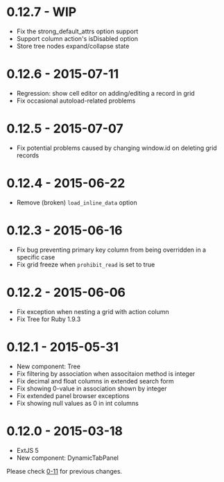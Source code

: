 # 0.12.7 - WIP
* Fix the strong_default_attrs option support
* Support column action's isDisabled option
* Store tree nodes expand/collapse state

# 0.12.6 - 2015-07-11
* Regression: show cell editor on adding/editing a record in grid
* Fix occasional autoload-related problems

# 0.12.5 - 2015-07-07
* Fix potential problems caused by changing window.id on deleting grid records

# 0.12.4 - 2015-06-22
* Remove (broken) `load_inline_data` option

# 0.12.3 - 2015-06-16
* Fix bug preventing primary key column from being overridden in a specific case
* Fix grid freeze when `prohibit_read` is set to true

# 0.12.2 - 2015-06-06
* Fix exception when nesting a grid with action column
* Fix Tree for Ruby 1.9.3

# 0.12.1 - 2015-05-31
* New component: Tree
* Fix filtering by association when associtaion method is integer
* Fix decimal and float columns in extended search form
* Fix showing 0-value in association shown by integer
* Fix extended panel browser exceptions
* Fix showing null values as 0 in int columns

# 0.12.0 - 2015-03-18
* ExtJS 5
* New component: DynamicTabPanel

Please check [0-11](https://github.com/netzke/netzke-basepack/blob/0-11/CHANGELOG.md) for previous changes.
